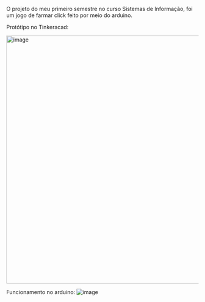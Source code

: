 O projeto do meu primeiro semestre no curso Sistemas de Informação, foi um jogo de farmar click feito por meio do arduino.

Protótipo no Tinkeracad:

<img width="650" alt="image" src="https://github.com/gabi1415/arduino/assets/87874439/926270ef-423f-4e3e-8bf1-48d0003be25f">

Funcionamento no arduino:
![image](https://github.com/gabi1415/arduino/assets/87874439/aef8b7f7-c4e9-4d0b-896d-03b78703e9ae)

